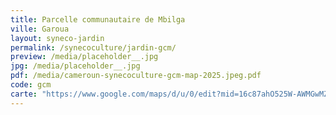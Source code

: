 ```yaml
---
title: Parcelle communautaire de Mbilga
ville: Garoua
layout: syneco-jardin
permalink: /synecoculture/jardin-gcm/
preview: /media/placeholder__.jpg
jpg: /media/placeholder__.jpg
pdf: /media/cameroun-synecoculture-gcm-map-2025.jpeg.pdf
code: gcm
carte: "https://www.google.com/maps/d/u/0/edit?mid=16c87ahO525W-AWMGwMZOaQWxiwq29MA&ll=9.384617228546391%2C13.458916605450616&z=21"
---
```

